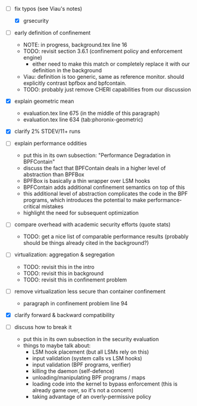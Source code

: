 - [ ] fix typos (see Viau's notes)
  - [x] grsecurity

- [ ] early definition of confinement
  - NOTE: in progress, background.tex line 16
  - TODO: revisit section 3.6.1 (confinement policy and enforcement engine)
    - either need to make this match or completely replace it with our definition in the background
  - Viau: definition is too generic, same as reference monitor.
          should explicitly contrast bpfbox and bpfcontain.
  - TODO: probably just remove CHERI capabilities from our discussion

- [x] explain geometric mean
  - evaluation.tex line 675 (in the middle of this paragraph)
  - evaluation.tex line 634 (tab:phoronix-geometric)

- [x] clarify 2% STDEV/11+ runs

- [ ] explain performance oddities
  - put this in its own subsection: "Performance Degradation in BPFContain"
  - discuss the fact that BPFContain deals in a higher level of abstraction than BPFBox
  - BPFBox is basically a thin wrapper over LSM hooks
  - BPFContain adds additional confinement semantics on top of this
  - this additional level of abstraction complicates the code in the BPF programs, which
    introduces the potential to make performance-critical mistakes
  - highlight the need for subsequent optimization

- [ ] compare overhead with academic security efforts (quote stats)
  - TODO: get a nice list of comparable performance results
    (probably should be things already cited in the background?)

- [ ] virtualization: aggregation & segregation
  - TODO: revisit this in the intro
  - TODO: revisit this in background
  - TODO: revisit this in confinement problem

- [ ] remove virtualization less secure than container confinement
  - paragraph in confinement problem line 94

- [x] clarify forward & backward compatibility

- [ ] discuss how to break it
  - put this in its own subsection in the security evaluation
  - things to maybe talk about:
    - LSM hook placement (but all LSMs rely on this)
    - input validation (system calls vs LSM hooks)
    - input validation (BPF programs, verifier)
    - killing the daemon (self-defence)
    - unloading/manipulating BPF programs / maps
    - loading code into the kernel to bypass enforcement (this is already game over, so it's not a concern)
    - taking advantage of an overly-permissive policy
